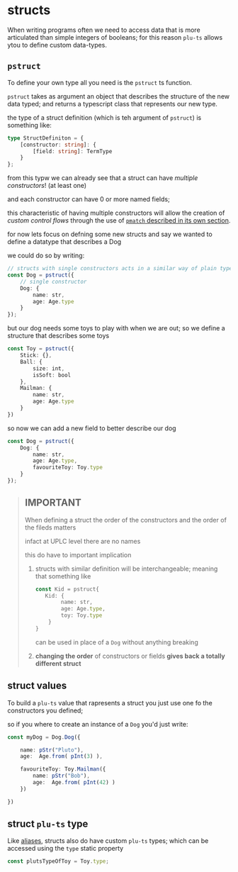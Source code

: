 # structs

When writing programs often we need to access data that is more articulated than simple integers of booleans; for this reason `plu-ts` allows ytou to define custom data-types.

## `pstruct`

To define your own type all you need is the `pstruct` ts function.

`pstruct` takes as argument an object that describes the structure of the new data typed; and returns a typescript class that represents our new type.

the type of a struct definition (which is teh argument of `pstruct`) is something like:

```ts
type StructDefiniton = {
    [constructor: string]: {
        [field: string]: TermType
    }
};
```

from this typw we can already see that a struct can have *multiple constructors*! (at least one)

and each constructor can have 0 or more named fields;

this characteristic of having multiple constructors will allow the creation of *custom control flows* through the use of [`pmatch` described in its own section](../control_flow/pmatch.md).

for now lets focus on defning some new structs and say we wanted to define a datatype that describes a Dog

we could do so by writing:
```ts
// structs with single constructors acts in a similar way of plain typescript object
const Dog = pstruct({
    // single constructor
    Dog: {
        name: str,
        age: Age.type
    }
});
```

but our dog needs some toys to play with when we are out; so we define a structure that describes some toys

```ts
const Toy = pstruct({
    Stick: {},
    Ball: {
        size: int,
        isSoft: bool
    },
    Mailman: {
        name: str,
        age: Age.type
    }
})
```
so now we can add a new field to better describe our dog
```ts
const Dog = pstruct({
    Dog: {
        name: str,
        age: Age.type,
        favouriteToy: Toy.type
    }
});
```

> ## IMPORTANT
>
> When defining a struct the order of the constructors and the order of the fileds matters
>
> infact at UPLC level there are no names
>
> this do have to important implication
>
> 1) structs with similar definition will be interchangeable; meaning that something like
>       ```ts
>       const Kid = pstruct{
>          Kid: {
>               name: str,
>               age: Age.type,
>               toy: Toy.type
>           }
>       }
>       ```
>       can be used in place of a `Dog` without anything breaking
>
> 2) **changing the order** of constructors or fields **gives back a totally different struct**


## struct values

To build a `plu-ts` value that rapresents a struct you just use one fo the constructors you defined;

so if you where to create an instance of a `Dog` you'd just write:
```ts
const myDog = Dog.Dog({

    name: pStr("Pluto"),
    age:  Age.from( pInt(3) ),

    favouriteToy: Toy.Mailman({
        name: pStr("Bob"),
        age:  Age.from( pInt(42) )
    })

})
```

## struct `plu-ts` type

Like [aliases](./aliases.md), structs also do have custom `plu-ts` types; which can be accessed using the `type` static property

```ts
const plutsTypeOfToy = Toy.type;
```